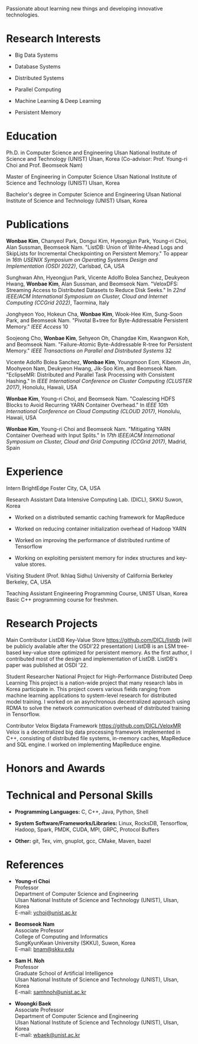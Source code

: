 Passionate about learning new things and developing innovative
technologies.

# Research Interests

-   Big Data Systems

-   Database Systems

-   Distributed Systems

-   Parallel Computing

-   Machine Learning & Deep Learning

-   Persistent Memory

# Education

Ph.D. in Computer Science and Engineering Ulsan National Institute of
Science and Technology (UNIST) Ulsan, Korea (Co-advisor: Prof. Young-ri
Choi and Prof. Beomseok Nam)

Master of Engineering in Computer Science Ulsan National Institute of
Science and Technology (UNIST) Ulsan, Korea

Bachelor's degree in Computer Science and Engineering Ulsan National
Institute of Science and Technology (UNIST) Ulsan, Korea

# Publications

**Wonbae Kim**, Chanyeol Park, Dongui Kim, Hyeongjun Park, Young-ri
Choi, Alan Sussman, Beomseok Nam. \"ListDB: Union of Write-Ahead Logs
and SkipLists for Incremental Checkpointing on Persistent Memory.\" To
appear in *16th USENIX Symposium on Operating Systems Design and
Implementation (OSDI 2022)*, Carlsbad, CA, USA

Sunghwan Ahn, Hyeongjun Park, Vicente Adolfo Bolea Sanchez, Deukyeon
Hwang, **Wonbae Kim**, Alan Sussman, and Beomseok Nam. \"VeloxDFS:
Streaming Access to Distributed Datasets to Reduce Disk Seeks.\" In
*22nd IEEE/ACM International Symposium on Cluster, Cloud and Internet
Computing (CCGrid 2022)*, Taormina, Italy

Jonghyeon Yoo, Hokeun Cha, **Wonbae Kim**, Wook-Hee Kim, Sung-Soon Park,
and Beomseok Nam. \"Pivotal B+tree for Byte-Addressable Persistent
Memory.\" *IEEE Access* 10

Soojeong Cho, **Wonbae Kim**, Sehyeon Oh, Changdae Kim, Kwangwon Koh,
and Beomseok Nam. \"Failure-Atomic Byte-Addressable R-tree for
Persistent Memory.\" *IEEE Transactions on Parallel and Distributed
Systems* 32

Vicente Adolfo Bolea Sanchez, **Wonbae Kim**, Youngmoon Eom, Kibeom Jin,
Moohyeon Nam, Deukyeon Hwang, Jik-Soo Kim, and Beomseok Nam.
\"EclipseMR: Distributed and Parallel Task Processing with Consistent
Hashing.\" In *IEEE International Conference on Cluster Computing
(CLUSTER 2017)*, Honolulu, Hawaii, USA

**Wonbae Kim**, Young-ri Choi, and Beomseok Nam. \"Coalescing HDFS
Blocks to Avoid Recurring YARN Container Overhead.\" In *IEEE 10th
International Conference on Cloud Computing (CLOUD 2017)*, Honolulu,
Hawaii, USA

**Wonbae Kim**, Young-ri Choi and Beomseok Nam. \"Mitigating YARN
Container Overhead with Input Splits.\" In *17th IEEE/ACM International
Symposium on Cluster, Cloud and Grid Computing (CCGrid 2017)*, Madrid,
Spain

# Experience

Intern BrightEdge Foster City, CA, USA

Research Assistant Data Intensive Computing Lab. (DICL), SKKU Suwon,
Korea

-   Worked on a distributed semantic caching framework for MapReduce

-   Worked on reducing container initialization overhead of Hadoop YARN

-   Worked on improving the performance of distributed runtime of
    Tensorflow

-   Working on exploiting persistent memory for index structures and
    key-value stores.

Visiting Student (Prof. Ikhlaq Sidhu) University of California Berkeley
Berkeley, CA, USA

Teaching Assistant Engineering Programming Course, UNIST Ulsan, Korea
Basic C++ programming course for freshmen.

# Research Projects

Main Contributor ListDB Key-Value Store https://github.com/DICL/listdb
(will be publicly available after the OSDI'22 presentation) ListDB is an
LSM tree-based key-value store optimized for persistent memory. As the
first author, I contributed most of the design and implementation of
ListDB. ListDB's paper was published at OSDI '22.

Student Researcher National Project for High-Performance Distributed
Deep Learning This project is a nation-wide project that many research
labs in Korea participate in. This project covers various fields ranging
from machine learning applications to system-level research for
distributed model training. I worked on an asynchronous decentralized
approach using RDMA to solve the network communication overhead of
distributed training in Tensorflow.

Contributor Velox Bigdata Framework https://github.com/DICL/VeloxMR
Velox is a decentralized big data processing framework implemented in
C++, consisting of distributed file systems, in-memory caches, MapReduce
and SQL engine. I worked on implementing MapReduce engine.

# Honors and Awards

# Technical and Personal Skills

-   **Programming Languages:** C, C++, Java, Python, Shell

-   **System Software/Frameworks/Libraries:** Linux, RocksDB,
    Tensorflow, Hadoop, Spark, PMDK, CUDA, MPI, GRPC, Protocol Buffers

-   **Other:** git, Tex, vim, gnuplot, gcc, CMake, Maven, bazel

# References

-   **Young-ri Choi** \
    Professor\
    Department of Computer Science and Engineering\
    Ulsan National Institute of Science and Technology (UNIST), Ulsan,
    Korea\
    E-mail: ychoi@unist.ac.kr

-   **Beomseok Nam** \
    Associate Professor\
    College of Computing and Informatics\
    SungKyunKwan University (SKKU), Suwon, Korea\
    E-mail: bnam@skku.edu

-   **Sam H. Noh** \
    Professor\
    Graduate School of Artificial Intelligence\
    Ulsan National Institute of Science and Technology (UNIST), Ulsan,
    Korea\
    E-mail: samhnoh@unist.ac.kr

-   **Woongki Baek** \
    Associate Professor\
    Department of Computer Science and Engineering\
    Ulsan National Institute of Science and Technology (UNIST), Ulsan,
    Korea\
    E-mail: wbaek@unist.ac.kr
